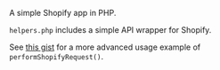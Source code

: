 A simple Shopify app in PHP.

`helpers.php` includes a simple API wrapper for Shopify.

See [this gist](https://gist.github.com/jamiemtdwyer/e109bcab1ff187f6341b7077904e47d6) for a more advanced usage example of `performShopifyRequest()`.